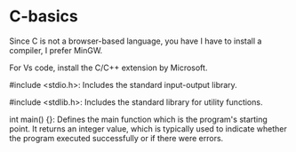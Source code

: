 
# C-basics

Since C is not a browser-based language, you have I have to install a compiler, I prefer MinGW.

For Vs code, install the C/C++ extension by Microsoft.

#include <stdio.h>: Includes the standard input-output library.

#include <stdlib.h>: Includes the standard library for utility functions.

int main() {}: Defines the main function which is the program's starting point. It returns an integer value, which is typically used to indicate whether the program executed successfully or if there were errors.

